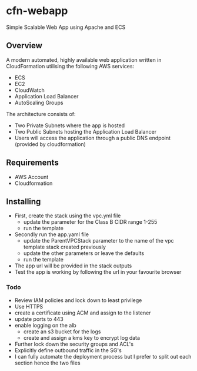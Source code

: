 # cfn-webapp
Simple Scalable Web App using Apache and ECS

## Overview
A modern automated, highly available web application written in CloudFormation utilising the following AWS services:

- ECS
- EC2
- CloudWatch
- Application Load Balancer
- AutoScaling Groups

The architecture consists of: 

- Two Private Subnets where the app is hosted
- Two Public Subnets hosting the Application Load Balancer
- Users will access the application through a public DNS endpoint (provided by cloudformation)

## Requirements 
- AWS Account
- Cloudformation

## Installing
- First, create the stack using the vpc.yml file
  - update the parameter for the Class B CIDR range 1-255
  - run the template
- Secondly run the app.yaml file
  - update the ParentVPCStack parameter to the name of the vpc template stack created previously
  - update the other parameters or leave the defaults
  - run the template
- The app url will be provided in the stack outputs
- Test the app is working by following the url in your favourite browser

### Todo
- Review IAM policies and lock down to least privilege
- Use HTTPS
 - create a certificate using ACM and assign to the listener
 - update ports to 443
- enable logging on the alb
  - create an s3 bucket for the logs
  - create and assign a kms key to encrypt log data
- Further lock down the security groups and ACL's
- Explicitly define outbound traffic in the SG's
- I can fully automate the deployment process but I prefer to split out each section hence the two files





